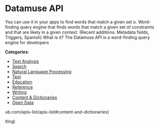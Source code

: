 # Datamuse API


You can use it in your apps to find words that match a given set o. Word-finding query engine that finds words that match a given set of constraints and that are likely in a given context.  (Recent additions: Metadata fields, Triggers, Spanish) What is it? The Datamuse API is a word-finding query engine for developers



**Categories**:
- [Text Analysis](https://github.com/apis-list/apis-list#text-analysis)
- [Search](https://github.com/apis-list/apis-list#search)
- [Natural Language Processing](https://github.com/apis-list/apis-list#natural-language-processing)
- [Text](https://github.com/apis-list/apis-list#text)
- [Education](https://github.com/apis-list/apis-list#education)
- [Reference](https://github.com/apis-list/apis-list#reference)
- [Writing](https://github.com/apis-list/apis-list#writing)
- [Content & Dictionaries](https://github.com/apis-list/apis-list#content-and-dictionaries)
- [Open Data](https://github.com/apis-list/apis-list#open-data)



ub.com/apis-list/apis-list#content-and-dictionaries)



iting)



